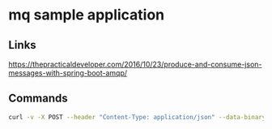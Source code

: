 # mq sample application

## Links

<https://thepracticaldeveloper.com/2016/10/23/produce-and-consume-json-messages-with-spring-boot-amqp/>

## Commands

```bash
curl -v -X POST --header "Content-Type: application/json" --data-binary "@sample_request.json" http://localhost:8081/publish
```

